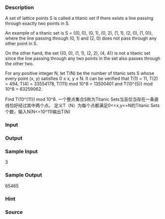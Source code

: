 
### Description
A set of lattice points S is called a titanic set if there exists a line passing through exactly two points in S.

An example of a titanic set is S = {(0, 0), (0, 1), (0, 2), (1, 1), (2, 0), (1, 0)}, where the line passing through (0, 1) and (2, 0) does not pass through any other point in S.

On the other hand, the set {(0, 0), (1, 1), (2, 2), (4, 4)} is not a titanic set since the line passing through any two points in the set also passes through the other two.

For any positive integer N, let T(N) be the number of titanic sets S whose every point (x, y) satisfies 0 ≤ x, y ≤ N. It can be verified that T(1) = 11, T(2) = 494, T(4) = 33554178, T(111) mod 10^8 = 13500401 and T(10^{5}) mod 10^8 = 63259062.

Find T(10^{11}) mod 10^8.
一个整点集合S称为Titanic Sets当且仅当存在一条直线恰好经过其中两个点。
定义T（N）为每个点都满足0<=x,y<=N的Titanic Sets个数，输入N(N<=10^11)输出T(N)
### Input

### Output

### Sample Input
3
### Sample Output
65465
### Hint

### Source
